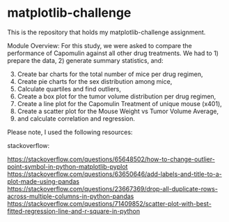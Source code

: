 # matplotlib-challenge

This is the repository that holds my matplotlib-challenge assignment.

Module Overview: For this study, we were asked to compare the performance of Capomulin against all other drug treatments. We had to 1) prepare the data, 2) generate summary statistics, and: 

3) Create bar charts for the total number of mice per drug regimen,
4) Create pie charts for the sex distribution among mice,
5) Calculate quartiles and find outliers,
6) Create a box plot for the tumor volume distribution per drug regimen,
7) Create a line plot for the Capomulin Treatment of unique mouse (x401),
8) Create a scatter plot for the Mouse Weight vs Tumor Volume Average,
9) and calculate correlation and regression.

Please note, I used the following resources:

stackoverflow:

https://stackoverflow.com/questions/65648502/how-to-change-outlier-point-symbol-in-python-matplotlib-pyplot
https://stackoverflow.com/questions/63650646/add-labels-and-title-to-a-plot-made-using-pandas
https://stackoverflow.com/questions/23667369/drop-all-duplicate-rows-across-multiple-columns-in-python-pandas
https://stackoverflow.com/questions/71409852/scatter-plot-with-best-fitted-regression-line-and-r-square-in-python
